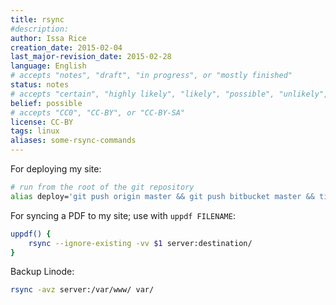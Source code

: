 ```yaml
---
title: rsync
#description: 
author: Issa Rice
creation_date: 2015-02-04
last_major-revision_date: 2015-02-28
language: English
# accepts "notes", "draft", "in progress", or "mostly finished"
status: notes
# accepts "certain", "highly likely", "likely", "possible", "unlikely", "highly unlikely", "remote", "impossible", "log", "emotional", or "fiction"
belief: possible
# accepts "CC0", "CC-BY", or "CC-BY-SA"
license: CC-BY
tags: linux
aliases: some-rsync-commands
---
```


For deploying my site:

```bash
# run from the root of the git repository
alias deploy='git push origin master && git push bitbucket master && time python3 generator/generator.py && rsync -e ssh -r --delete _site/ server:destination/'
```


For syncing a PDF to my site; use with `uppdf FILENAME`:

```bash
uppdf() {
    rsync --ignore-existing -vv $1 server:destination/
}
```

Backup Linode:

```bash
rsync -avz server:/var/www/ var/
```
